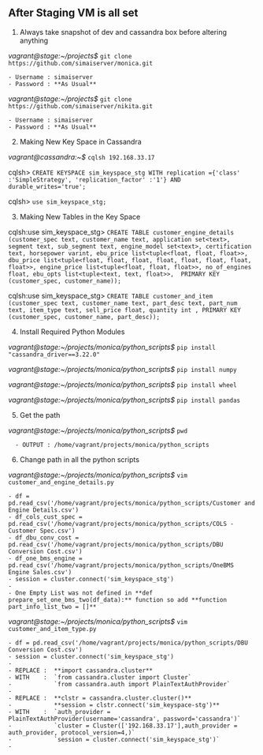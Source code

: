 ## After Staging VM is all set

1. Always take snapshot of dev and cassandra box before altering anything

  *vagrant@stage:~/projects$* `git clone https://github.com/simaiserver/monica.git`
  	
	- Username : simaiserver
	- Password : **As Usual**

  *vagrant@stage:~/projects$* `git clone https://github.com/simaiserver/nikita.git`
  	
	- Username : simaiserver
	- Password : **As Usual**

2. Making New Key Space in Cassandra

  *vagrant@cassandra:~$* `cqlsh 192.168.33.17`
  
  cqlsh> `CREATE KEYSPACE sim_keyspace_stg WITH replication ={'class' :'SimpleStrategy', 'replication_factor' :'1'} AND durable_writes='true';`
  
  cqlsh> `use sim_keyspace_stg;`
  
3. Making New Tables in the Key Space  
  
  cqlsh:use sim_keyspace_stg>  `CREATE TABLE customer_engine_details (customer_spec text, customer_name text, application set<text>, segment text, sub_segment text, engine_model set<text>, certification text, horsepower varint, ebu_price list<tuple<float, float, float>>, dbu_price list<tuple<float, float, float, float, float, float, float, float>>, engine_price list<tuple<float, float, float>>, no_of_engines float, ebu_opts list<tuple<text, text, float>>,  PRIMARY KEY (customer_spec, customer_name));`
  
  cqlsh:use sim_keyspace_stg> `CREATE TABLE customer_and_item (customer_spec text, customer_name text, part_desc text, part_num text, item_type text, sell_price float, quantity int , PRIMARY KEY (customer_spec, customer_name, part_desc));`

4. Install Required Python Modules
  
  *vagrant@stage:~/projects/monica/python_scripts$* `pip install "cassandra_driver==3.22.0"`
  
  *vagrant@stage:~/projects/monica/python_scripts$* `pip install numpy`
  
  *vagrant@stage:~/projects/monica/python_scripts$* `pip install wheel`
  
  *vagrant@stage:~/projects/monica/python_scripts$* `pip install pandas`


5. Get the path 
  
  *vagrant@stage:~/projects/monica/python_scripts$* `pwd`
  
      - OUTPUT : /home/vagrant/projects/monica/python_scripts

6. Change path in all the python scripts

  *vagrant@stage:~/projects/monica/python_scripts$* `vim customer_and_engine_details.py`
  
    - df = pd.read_csv('/home/vagrant/projects/monica/python_scripts/Customer and Engine Details.csv')
    - df_cols_cust_spec = pd.read_csv('/home/vagrant/projects/monica/python_scripts/COLS - Customer Spec.csv')
    - df_dbu_conv_cost = pd.read_csv('/home/vagrant/projects/monica/python_scripts/DBU Conversion Cost.csv')
    - df_one_bms_engine = pd.read_csv('/home/vagrant/projects/monica/python_scripts/OneBMS Engine Sales.csv')
    - session = cluster.connect('sim_keyspace_stg')
    - 
    - One Empty List was not defined in **def prepare_set_one_bms_two(df_data):** function so add **function part_info_list_two = []** 


  *vagrant@stage:~/projects/monica/python_scripts$* `vim customer_and_item_type.py`
  
    - df = pd.read_csv('/home/vagrant/projects/monica/python_scripts/DBU Conversion Cost.csv')
    - session = cluster.connect('sim_keyspace_stg')
    - 
    - REPLACE :  **import cassandra.cluster**          
    - WITH    :  `from cassandra.cluster import Cluster` 
    -            `from cassandra.auth import PlainTextAuthProvider`
    -            
    - REPLACE :  **clstr = cassandra.cluster.cluster()**
    -            **session = clstr.connect('sim_keyspace-stg')**
    - WITH    :  `auth_provider = PlainTextAuthProvider(username='cassandra', password='cassandra')`
    -            `cluster = Cluster(['192.168.33.17'],auth_provider = auth_provider, protocol_version=4,)`
    -            `session = cluster.connect('sim_keyspace_stg')`
    -           



  
  
  
  
  
